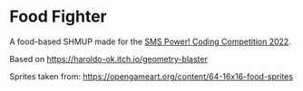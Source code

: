 # Food Fighter
A food-based SHMUP made for the [SMS Power! Coding Competition 2022](https://www.smspower.org/forums/18879-Competitions2022DeadlineIs27thMarch).    

Based on https://haroldo-ok.itch.io/geometry-blaster

Sprites taken from: https://opengameart.org/content/64-16x16-food-sprites

